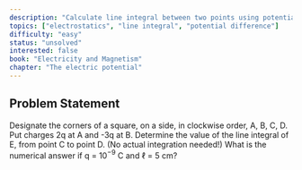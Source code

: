 ```yaml
---
description: "Calculate line integral between two points using potential difference"
topics: ["electrostatics", "line integral", "potential difference"]
difficulty: "easy"
status: "unsolved"
interested: false
book: "Electricity and Magnetism"
chapter: "The electric potential"
---
```


## Problem Statement
Designate the corners of a square, on a side, in clockwise order, A, B, C, D. Put charges 2q at A and -3q at B. Determine the value of the line integral of E, from point C to point D. (No actual integration needed!) What is the numerical answer if q = 10$^{-9}$ C and ℓ = 5 cm?